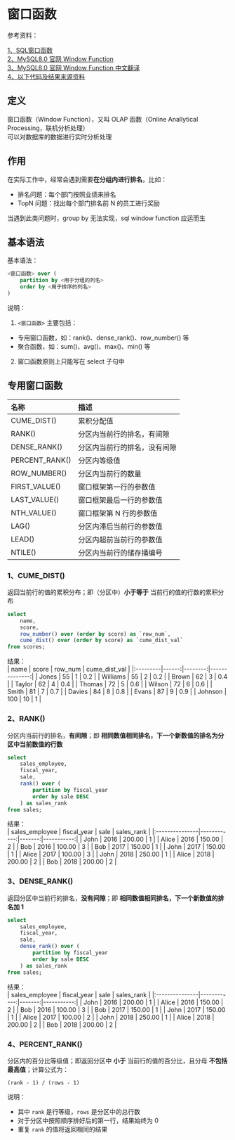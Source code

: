 # 窗口函数

参考资料：  

[1、SQL窗口函数](https://zhuanlan.zhihu.com/p/92654574)  
[2、MySQL8.0 官网 Window Function](https://dev.mysql.com/doc/refman/8.0/en/window-functions.html)  
[3、MySQL8.0 官网 Window Function 中文翻译](http://www.deituicms.com/mysql8cn/cn/web.html)  
[4、以下代码及结果来源资料](https://www.begtut.com/mysql/mysql-dense_rank-function.html)

## 定义

窗口函数（Window Function），又叫 OLAP 函数（Online Anallytical Processing，联机分析处理）  
可以对数据库的数据进行实时分析处理

## 作用

在实际工作中，经常会遇到需要**在分组内进行排名**，比如：

- 排名问题：每个部门按照业绩来排名
- TopN 问题：找出每个部门排名前 N 的员工进行奖励

当遇到此类问题时，group by 无法实现，sql window function 应运而生

## 基本语法

基本语法：  

```sql
<窗口函数> over (
    partition by <用于分组的列名>
    order by <用于排序的列名>
)
```

说明：

1. ```<窗口函数>``` 主要包括：

- 专用窗口函数，如：rank()、dense_rank()、row_number() 等
- 聚合函数，如：sum()、avg()、max()、min() 等

2. 窗口函数原则上只能写在 select 子句中

## 专用窗口函数

|名称|描述|
|:---|:---|
|CUME_DIST()|累积分配值|
|RANK()|分区内当前行的排名，有间隙|
|DENSE_RANK()|分区内当前行的排名，没有间隙|
|PERCENT_RANK()|分区内等级值|
|ROW_NUMBER()|分区内当前行的数量|
|FIRST_VALUE()|窗口框架第一行的参数值|
|LAST_VALUE()|窗口框架最后一行的参数值|
|NTH_VALUE()|窗口框架第 N 行的参数值|
|LAG()|分区内滞后当前行的参数值|
|LEAD()|分区内超前当前行的参数值|
|NTILE()|分区内当前行的储存捅编号|  

### 1、CUME_DIST()

返回当前行的值的累积分布；即（分区中）**小于等于** 当前行的值的行数的累积分布  

```sql
select 
    name,
    score,
    row_number() over (order by score) as `row_num`,
    cume_dist() over (order by score) as `cume_dist_val`
from scores;
```

结果：  
| name     | score | row_num | cume_dist_val |
|:---------|------:|--------:|--------------:|
| Jones    |    55 |       1 |           0.2 |
| Williams |    55 |       2 |           0.2 |
| Brown    |    62 |       3 |           0.4 |
| Taylor   |    62 |       4 |           0.4 |
| Thomas   |    72 |       5 |           0.6 |
| Wilson   |    72 |       6 |           0.6 |
| Smith    |    81 |       7 |           0.7 |
| Davies   |    84 |       8 |           0.8 |
| Evans    |    87 |       9 |           0.9 |
| Johnson  |   100 |      10 |             1 |

### 2、RANK()

分区内当前行的排名，**有间隙**；即 **相同数值相同排名，下一个新数值的排名为分区中当前数值的行数**  

```sql
select 
    sales_employee,
    fiscal_year,
    sale,
    rank() over (
        partition by fiscal_year
        order by sale DESC
    ) as sales_rank
from sales;
```  

结果：  
| sales_employee | fiscal_year | sale   | sales_rank |
|:---------------|------------:|-------:|-----------:|
| John           |        2016 | 200.00 |          1 |
| Alice          |        2016 | 150.00 |          2 |
| Bob            |        2016 | 100.00 |          3 |
| Bob            |        2017 | 150.00 |          1 |
| John           |        2017 | 150.00 |          1 |
| Alice          |        2017 | 100.00 |          3 |
| John           |        2018 | 250.00 |          1 |
| Alice          |        2018 | 200.00 |          2 |
| Bob            |        2018 | 200.00 |          2 |

### 3、DENSE_RANK()

返回分区中当前行的排名，**没有间隙**；即 **相同数值相同排名，下一个新数值的排名加 1**  

```sql
select
    sales_employee,
    fiscal_year,
    sale,
    dense_rank() over (
        partition by fiscal_year
        order by sale DESC
    ) as sales_rank
from sales;
```

结果：  
| sales_employee | fiscal_year | sale   | sales_rank |
|:---------------|------------:|-------:|-----------:|
| John           |        2016 | 200.00 |          1 |
| Alice          |        2016 | 150.00 |          2 |
| Bob            |        2016 | 100.00 |          3 |
| Bob            |        2017 | 150.00 |          1 |
| John           |        2017 | 150.00 |          1 |
| Alice          |        2017 | 100.00 |          2 |
| John           |        2018 | 250.00 |          1 |
| Alice          |        2018 | 200.00 |          2 |
| Bob            |        2018 | 200.00 |          2 |

### 4、PERCENT_RANK()

分区内的百分比等级值；即返回分区中 **小于** 当前行的值的百分比，且分母 **不包括最高值**；计算公式为：  
```
(rank - 1) / (rows - 1)
```  

说明：  
- 其中 `rank` 是行等级，`rows` 是分区中的总行数  
- 对于分区中按照顺序排好后的第一行，结果始终为 0
- 重复 `rank` 的值将返回相同的结果

```sql
```
